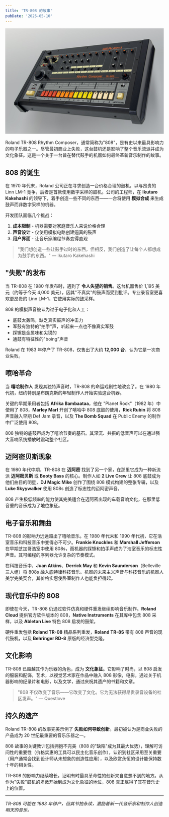 ```yaml
---
title: 'TR-808 的故事'
pubDate: '2025-05-10'
---
```


![_tr-808](./_assets/tr-808.jpg)

Roland TR-808 Rhythm Composer，通常简称为"808"，是有史以来最具影响力的电子乐器之一。尽管最初商业上失败，这台鼓机还是影响了整个音乐流派并成为文化象征。这是一个关于一台旨在替代鼓手的机器如何最终革新音乐制作的故事。

## 808 的诞生

在 1970 年代末，Roland 公司正在寻求创造一台价格合理的鼓机，以与昂贵的 Linn LM-1 竞争，后者是首款使用数字采样的鼓机。公司的工程师，在 **Ikutaro Kakehashi** 的领导下，着手创造一些不同的东西——一台将使用 **模拟合成** 来生成鼓声而非数字采样的机器。

开发团队面临几个挑战：

1. **成本限制** - 机器需要对家庭音乐人来说价格合理
2. **声音设计** - 仅使用模拟电路创建逼真的鼓声
3. **用户界面** - 让音乐家编程节奏变得直观

> "我们想创造一些让鼓手过时的东西，但相反，我们创造了让每个人都想成为鼓手的东西。" — Ikutaro Kakehashi

## "失败"的发布

当 TR-808 在 1980 年发布时，遇到了 **令人失望的销售**。这台机器售价 1,195 美元（约等于今天 4,000 美元），因其"不真实"的鼓声而受到批评。专业录音室更喜欢更昂贵的 Linn LM-1，它使用实际的鼓采样。

808 的模拟声音被认为过于电子化和人工：

- 底鼓太轰鸣，缺乏真实鼓声的冲击力
- 军鼓有独特的"拍手"声，听起来一点也不像真实军鼓
- 踩镲是金属味和尖锐的
- 通鼓有特征性的"boing"声音

Roland 在 1983 年停产了 TR-808，仅售出了大约 **12,000 台**，认为它是一次商业失败。

## 嘻哈革命

当 **嘻哈制作人** 发现其独特声音时，TR-808 的命运戏剧性地改变了。在 1980 年代初，纽约特别是布朗克斯的年轻制作人开始实验这台机器。

关键的早期采用者包括 **Afrika Bambaataa**，他在 "Planet Rock"（1982 年）中使用了 808，**Marley Marl** 开创了嘻哈中 808 底鼓的使用，**Rick Rubin** 将 808 声音融入早期 Def Jam 录音，以及 **The Bomb Squad** 在 Public Enemy 的制作中广泛使用 808。

808 独特的底鼓声成为了嘻哈节奏的基石。其深沉、共振的低音声可以在通过强大音响系统播放时震动整个社区。

## 迈阿密贝斯现象

在 1980 年代中期，TR-808 在 **迈阿密** 找到了另一个家，在那里它成为一种新流派 **迈阿密贝斯** 或 **Booty Bass** 的核心。制作人如 **2 Live Crew** 让 808 底鼓成为他们曲目的明星，**DJ Magic Mike** 创作了围绕 808 模式构建的整张专辑，以及 **Luke Skyywalker** 使用 808s 创造了标志性的迈阿密声音。

808 产生极低频率的能力使其完美适合在迈阿密出现的车载音响文化，在那里低音重的音乐成为了地位象征。

## 电子音乐和舞曲

TR-808 的影响力远远超出了嘻哈音乐。在 1980 年代末和 1990 年代初，它在浩室音乐和科技音乐中变得必不可少。**Frankie Knuckles** 和 **Marshall Jefferson** 在早期芝加哥浩室中使用 808s，而机器的踩镲和拍手声成为了浩室音乐的标志性声音。其可编程的序列器允许复杂的节奏模式。

在科技音乐中，**Juan Atkins**、**Derrick May** 和 **Kevin Saunderson**（Belleville 三人组）将 808s 融入底特律科技音乐。机器的未来主义声音与科技音乐的机器人美学完美契合，其价格实惠使卧室制作人也能负担得起。

## 现代音乐中的 808

即使在今天，TR-808 仍通过软件仿真和硬件重发继续影响音乐制作。**Roland Cloud** 提供官方软件版本的 808，**Native Instruments** 在其库中包含 808 采样，以及 **Ableton Live** 特色 808 启发的鼓架。

硬件重发包括 **Roland TR-08** 精品系列重发，**Roland TR-8S** 带有 808 声音的现代鼓机，以及 **Behringer RD-8** 原版的经济型克隆。

## 文化影响

TR-808 已超越其作为乐器的角色，成为 **文化象征**。它影响了时尚，以 808 启发的服装和配饰，艺术，以视觉艺术家在作品中融入 808 影像，电影，通过关于机器影响的纪录片和电影，以及文学，通过庆祝其遗产的书籍和文章。

> "808 不仅改变了音乐——它改变了文化。它为无法获得昂贵录音设备的社区发声。" — Questlove

## 持久的遗产

Roland TR-808 的故事完美示例了 **失败如何导致创新**。最初被认为是商业失败的产品成为 20 世纪最重要的音乐乐器之一。

808 故事的关键教训包括拥抱不完美（808 的"缺陷"成为其最大优势），理解可访问性的重要性（价格实惠的工具可以民主化音乐创作），认识到社区采用至关重要（用户通常会找到设计师从未想象的创造性应用），以及欣赏永恒的设计能保持数十年的相关性。

TR-808 的影响力继续增长，证明有时最具革命性的创新来自意想不到的地方。从作为"失败"鼓机的卑微开始到成为文化象征的地位，808 真正赢得了其在音乐史上的位置。

---

_TR-808 可能在 1983 年停产，但其节拍永续，激励着新一代音乐家和制作人创造明天的音乐。_
